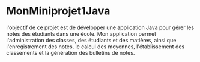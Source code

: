 # MonMiniprojet1Java
l'objectif de ce projet est de développer une application Java pour gérer les notes des étudiants dans une école. 
Mon application permet l'administration des classes, des étudiants et des matières, ainsi que l'enregistrement des notes, le calcul des moyennes, l'établissement des classements et la génération des bulletins de notes.
